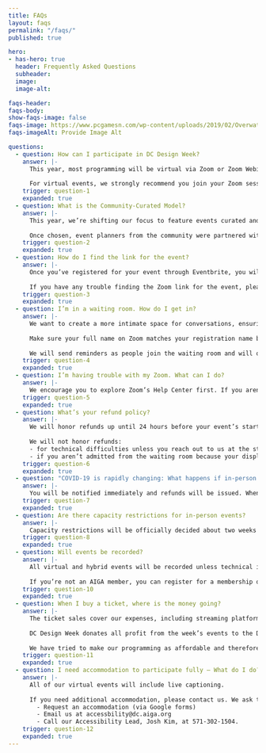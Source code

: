 ```yaml
---
title: FAQs
layout: faqs
permalink: "/faqs/"
published: true

hero:
- has-hero: true
  header: Frequently Asked Questions
  subheader:
  image:
  image-alt:

faqs-header:
faqs-body:
show-faqs-image: false
faqs-image: https://www.pcgamesn.com/wp-content/uploads/2019/02/Overwatch-Baptiste-Abilities.jpg
faqs-imageAlt: Provide Image Alt

questions:
  - question: How can I participate in DC Design Week?
    answer: |-
      This year, most programming will be virtual via Zoom or Zoom Webinar, or a hybrid of an in-person event streamed through Zoom. For all in-person events, we will be following CDC-recommended guidelines.
      
      For virtual events, we strongly recommend you join your Zoom session via your computer so you can easily view the presenter and any visuals they may share. Download the Zoom app ahead of time to make joining your events as smooth as possible. You can also join through your browser.
    trigger: question-1
    expanded: true
  - question: What is the Community-Curated Model?
    answer: |-
      This year, we’re shifting our focus to feature events curated and hosted by our community — so … you! We reviewed event proposals from individuals, groups, and organizations to pick diverse, thought-provoking, engaging events that represent DC. 
      
      Once chosen, event planners from the community were partnered with members of our committee to plan events that will take place this October.
    trigger: question-2
    expanded: true
  - question: How do I find the link for the event?
    answer: |-
      Once you’ve registered for your event through Eventbrite, you will receive an email with a link to the Zoom. You will receive the link again shortly before the event starts so it’s at the top of your inbox.
      
      If you have any trouble finding the Zoom link for the event, please contact us in the hour leading up to the start time.
    trigger: question-3
    expanded: true
  - question: I’m in a waiting room. How do I get in?
    answer: |-
      We want to create a more intimate space for conversations, ensuring only those who register for the event can join.
      
      Make sure your full name on Zoom matches your registration name by hovering over your name in the participant list, selecting “More”, “Rename.” If you have dialed in by phone, please send us an email immediately with your event name and phone number in the subject line.
      
      We will send reminders as people join the waiting room and will only admit those whose display name matches our registration list. 
    trigger: question-4
    expanded: true
  - question: I’m having trouble with my Zoom. What can I do? 
    answer: |-
      We encourage you to explore Zoom’s Help Center first. If you aren’t able to resolve the issue that way, reach out to us. 
    trigger: question-5
    expanded: true
  - question: What’s your refund policy?
    answer: |-
      We will honor refunds up until 24 hours before your event’s start time. 
      
      We will not honor refunds:
      - for technical difficulties unless you reach out to us at the start of the event to see if we can help troubleshoot your issue (We’ll likely ask to see what steps from Zoom’s guide you’ve tried to start.)
      - if you aren’t admitted from the waiting room because your display name did not match our registration list.
    trigger: question-6
    expanded: true
  - question: "COVID-19 is rapidly changing: What happens if in-person events need to be cancelled?"
    answer: |- 
      You will be notified immediately and refunds will be issued. When possible, in-person events will be moved to Zoom.
    trigger: question-7
    expanded: true
  - question: Are there capacity restrictions for in-person events?
    answer: |- 
      Capacity restrictions will be officially decided about two weeks out from DCDW and posted on the specific event pages in order to follow the latest CDC guidance.
    trigger: question-8
    expanded: true
  - question: Will events be recorded? 
    answer: |- 
      All virtual and hybrid events will be recorded unless technical issues occur or recording the content disrupts the intimacy and privacy required for an event. The recordings will be shared in the AIGA DC recordings archive for AIGA members to rewatch or catch up on at a later date. 
      
      If you’re not an AIGA member, you can register for a membership on our website for just $50 for a year. We’re a 100% non-revenue generating entity, so this goes a long way to keeping us afloat. 
    trigger: question-10
    expanded: true
  - question: When I buy a ticket, where is the money going?
    answer: |- 
      The ticket sales cover our expenses, including streaming platforms and for live closed captioning. We’re also doing a revenue share to ensure our speakers receive some compensation for bringing their talent, expertise, and time to our community. 
      
      DC Design Week donates all profit from the week’s events to the Design Continuum Fund, which helps launch the next generation of talented artists and designers by offering financial support for minority and economically disadvantaged students. In addition to the DCDW’s contribution, AIGA pledges 10% of all our event revenue to the scholarship fund as well. 
      
      We have tried to make our programming as affordable and therefore accessible to all. If you find the cost prohibitive, barring you from participating, please reach out to us at designweek@dc.aiga.org so we can work together to find a solution that works for you!
    trigger: question-11
    expanded: true
  - question: I need accommodation to participate fully – What do I do?
    answer: |- 
      All of our virtual events will include live captioning. 
      
      If you need additional accommodation, please contact us. We ask that you request your accommodation as early as possible, as we may not be able to fulfill all requests made after September 27. We honor your privacy and no identifying information (ie, your name) is required to request an accomodation
        - Request an accommodation (via Google forms)
        - Email us at accessbility@dc.aiga.org
        - Call our Accessibility Lead, Josh Kim, at 571-302-1504.
    trigger: question-12
    expanded: true
---
```

